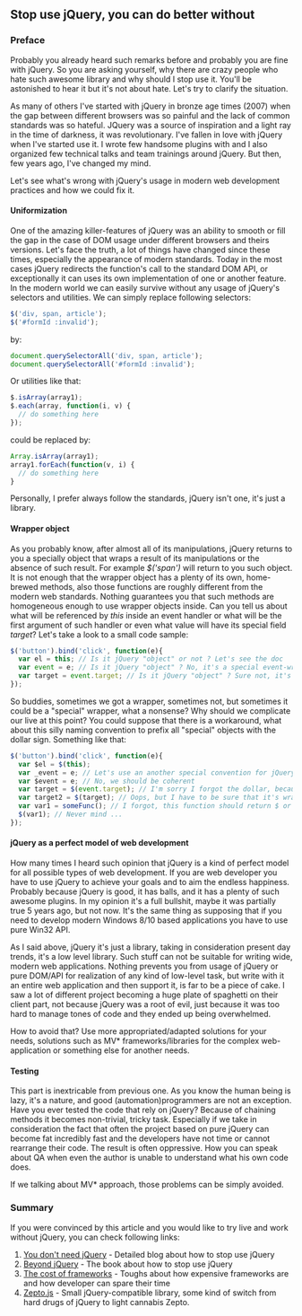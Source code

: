 ## Stop use jQuery, you can do better without

### Preface

Probably you already heard such remarks before and probably you are fine with jQuery. So you are asking yourself, why there are crazy people who hate such awesome library and why should I stop use it. You'll be astonished to hear it but it's not about hate. Let's try to clarify the situation. 

As many of others I've started with jQuery in bronze age times (2007) when the gap between different browsers was so painful and the lack of common standards was so hateful. JQuery was a source of inspiration and a light ray in the time of darkness, it was revolutionary. I've fallen in love with jQuery when I've started use it. I wrote few handsome plugins with and I also organized few technical talks and team trainings around jQuery. But then, few years ago, I've changed my mind.

Let's see what's wrong with jQuery's usage in modern web development practices and how we could fix it.

#### Uniformization

One of the amazing killer-features of jQuery was an ability to smooth or fill the gap in the case of DOM usage under different browsers and theirs versions. Let's face the truth, a lot of things have changed since these times, especially the appearance of modern standards. Today in the most cases jQuery redirects the function's call to the standard DOM API, or exceptionally it can uses its own implementation of one or another feature. In the modern world we can easily survive without any usage of jQuery's selectors and utilities. We can simply replace following selectors:
```javascript
$('div, span, article');
$('#formId :invalid');
```
by:
```javascript
document.querySelectorAll('div, span, article');
document.querySelectorAll('#formId :invalid');
```
Or utilities like that:
```javascript
$.isArray(array1);
$.each(array, function(i, v) {
  // do something here
});
```
could be replaced by:
```javascript
Array.isArray(array1);
array1.forEach(function(v, i) {
  // do something here
}
```
Personally, I prefer always follow the standards, jQuery isn't one, it's just a library.

#### Wrapper object

As you probably know, after almost all of its manipulations, jQuery returns to you a specially object that wraps a result of its manipulations or the absence of such result. For example *$('span')* will return to you such object. It is not enough that the wrapper object has a plenty of its own, home-brewed methods, also those functions are roughly different from the modern web standards. Nothing guarantees you that such methods are homogeneous enough to use wrapper objects inside. Can you tell us about what will be referenced by *this* inside an event handler or what will be the first argument of such handler or even what value will have its special field *target*? Let's take a look to a small code sample:
```javascript
$('button').bind('click', function(e){
  var el = this; // Is it jQuery "object" or not ? Let's see the doc
  var event = e; // Is it jQuery "object" ? No, it's a special event-wrapper object
  var target = event.target; // Is it jQuery "object" ? Sure not, it's a simple DOM element
});
```
So buddies, sometimes we got a wrapper, sometimes not, but sometimes it could be a "special" wrapper, what a nonsense? Why should we complicate our live at this point?
You could suppose that there is a workaround, what about this silly naming convention to prefix all "special" objects with the dollar sign. Something like that:
```javascript
$('button').bind('click', function(e){
  var $el = $(this);
  var _event = e; // Let's use an another special convention for jQuery's events wrapper, prefix _
  var $event = e; // No, we should be coherent
  var target = $(event.target); // I'm sorry I forgot the dollar, because I'm just a human
  var target2 = $(target); // Oops, but I have to be sure that it's wrapped
  var var1 = someFunc(); // I forgot, this function should return $ or simple NodeList
  $(var1); // Never mind ...
});
```

#### jQuery as a perfect model of web development

How many times I heard such opinion that jQuery is a kind of perfect model for all possible types of web development. If you are web developer you have to use jQuery to achieve your goals and to aim the endless happiness. Probably because jQuery is good, it has balls, and it has a plenty of such awesome plugins. In my opinion it's a full bullshit, maybe it was partially true 5 years ago, but not now. It's the same thing as supposing that if you need to develop modern Windows 8/10 based applications you have to use pure Win32 API.

As I said above, jQuery it's just a library, taking in consideration present day trends, it's a low level library. Such stuff can not be suitable for writing wide, modern web applications. Nothing prevents you from usage of jQuery or pure DOM/API for realization of any kind of low-level task, but write with it an entire web application and then support it, is far to be a piece of cake. I saw a lot of different project becoming a huge plate of spaghetti on their client part, not because jQuery was a root of evil, just because it was too hard to manage tones of code and they ended up being overwhelmed.

How to avoid that? Use more appropriated/adapted solutions for your needs, solutions such as MV* frameworks/libraries for the complex web-application or something else for another needs.

#### Testing

This part is inextricable from previous one. As you know the human being is lazy, it's a nature, and good (automation)programmers are not an exception. Have you ever tested the code that rely on jQuery? Because of chaining methods it becomes non-trivial, tricky task. Especially if we take in consideration the fact that often the project based on pure jQuery can become fat incredibly fast and the developers have not time or cannot rearrange their code. The result is often oppressive. How you can speak about QA when even the author is unable to understand what his own code does.

If we talking about MV* approach, those problems can be simply avoided.

### Summary

If you were convinced by this article and you would like to try live and work without jQuery, you can check following links:

1. [You don't need jQuery](http://blog.garstasio.com/you-dont-need-jquery/) - Detailed blog about how to stop use jQuery
2. [Beyond jQuery](https://leanpub.com/beyondjquery) - The book about how to stop use jQuery
3. [The cost of frameworks](https://aerotwist.com/blog/the-cost-of-frameworks/) - Toughs about how expensive frameworks are and how developer can spare their time
4. [Zepto.js](http://zeptojs.com) - Small jQuery-compatible library, some kind of switch from hard drugs of jQuery to light cannabis Zepto.